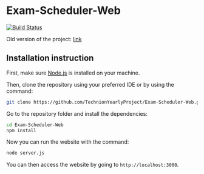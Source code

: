 # Exam-Scheduler-Web
[![Build Status](https://travis-ci.org/TechnionYearlyProject/Exam-Scheduler-Web.svg?branch=master)](https://travis-ci.org/TechnionYearlyProject/Exam-Scheduler-Web)

Old version of the project: [link](https://github.com/TechnionYearlyProject/Exam-Scheduler)
## Installation instruction
First, make sure [Node.js](https://nodejs.org/en/) is installed on your machine.

Then, clone the repository using your preferred IDE or by using the command:
```bash
git clone https://github.com/TechnionYearlyProject/Exam-Scheduler-Web.git
```
Go to the repository folder and install the dependencies:
```bash
cd Exam-Scheduler-Web
npm install
```
Now you can run the website with the command:
```bash
node server.js
```
You can then access the website by going to `http://localhost:3000`.
